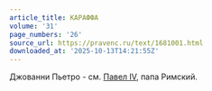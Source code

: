```yaml
---
article_title: КАРАФФА
volume: '31'
page_numbers: '26'
source_url: https://pravenc.ru/text/1681001.html
downloaded_at: '2025-10-13T14:21:55Z'
---
```


Джованни Пьетро - см. [Павел IV](<https://pravenc.ru/text/Павел IV.html>), папа Римский.
